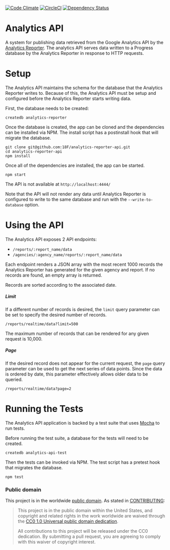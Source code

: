 [![Code Climate](https://codeclimate.com/github/18F/analytics-reporter-api/badges/gpa.svg)](https://codeclimate.com/github/18F/analytics-reporter-api)  [![CircleCI](https://circleci.com/gh/18F/analytics-reporter-api.svg?style=shield)](https://circleci.com/gh/18F/analytics-reporter-api)  [![Dependency Status](https://gemnasium.com/badges/github.com/18F/analytics-reporter-api.svg)](https://gemnasium.com/github.com/18F/analytics-reporter-api)



# Analytics API

A system for publishing data retrieved from the Google Analytics API by the
[Analytics Reporter](https://github.com/18F/analytics-reporter). The analytics
API serves data written to a Progress database by the Analytics Reporter in
response to HTTP requests.

# Setup

The Analytics API maintains the schema for the database that the Analytics
Reporter writes to. Because of this, the Analytics API must be setup and
configured before the Analytics Reporter starts writing data.

First, the database needs to be created:

```shell
createdb analytics-reporter
```

Once the database is created, the app can be cloned and the dependencies can be
installed via NPM. The install script has a postinstall hook that will migrate
the database.

```shell
git clone git@github.com:18F/analytics-reporter-api.git
cd analytics-reporter-api
npm install
```

Once all of the dependencies are installed, the app can be started.

```shell
npm start
```

The API is not available at `http://localhost:4444/`

Note that the API will not render any data until Analytics Reporter is
configured to write to the same database and run with the `--write-to-database`
option.

# Using the API

The Analytics API exposes 2 API endpoints:

- `/reports/:report_name/data`
- `/agencies/:agency_name/reports/:report_name/data`

Each endpoint renders a JSON array with the most recent 1000 records the
Analytics Reporter has generated for the given agency and report. If no records
are found, an empty array is returned.

Records are sorted according to the associated date.

##### Limit

If a different number of records is desired, the `limit` query parameter can be
set to specify the desired number of records.

```
/reports/realtime/data?limit=500
```

The maximum number of records that can be rendered for any given request is
10,000.

##### Page

If the desired record does not appear for the current request, the `page` query
parameter can be used to get the next series of data points. Since the data is
ordered by date, this parameter effectively allows older data to be queried.

```
/reports/realtime/data?page=2
```

# Running the Tests

The Analytics API application is backed by a test suite that uses
[Mocha](https://mochajs.org/) to run tests.

Before running the test suite, a database for the tests will need to be created.

```shell
createdb analytics-api-test
```

Then the tests can be invoked via NPM. The test script has a pretest hook that
migrates the database.

```
npm test
```

### Public domain

This project is in the worldwide [public domain](LICENSE.md). As stated in
[CONTRIBUTING](CONTRIBUTING.md):

> This project is in the public domain within the United States, and copyright and related rights in the work worldwide are waived through the [CC0 1.0 Universal public domain dedication](https://creativecommons.org/publicdomain/zero/1.0/).
>
> All contributions to this project will be released under the CC0 dedication. By submitting a pull request, you are agreeing to comply with this waiver of copyright interest.
